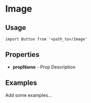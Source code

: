 # Image

## Usage

```
import Button from '<path_to>/Image'
```

## Properties

- **propName** - Prop Description

## Examples

Add some examples...
